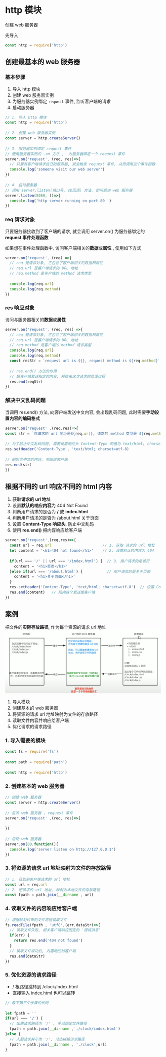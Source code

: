 # http 模块
创建 web 服务器

先导入
```js
const http = require('http')
```

## 创建最基本的 web 服务器
### 基本步骤
1. 导入 http 模块
2. 创建 web 服务器实例
3. 为服务器实例绑定 `request` 事件, 监听客户端的请求
4. 启动服务器

```js
// 1. 导入 http 模块
const http = require('http')

// 2. 创建 web 服务器实例
const server = http.createServer()

// 3. 服务器实例绑定 request 事件
// 使用服务器实例的 .on 方法 ,  为服务器绑定一个 request 事件
server.on('request', (req, res)=>{
  // 只要有客户端请求自己的服务器, 就会触发 request 事件, 从而调用这个事件函数
  console.log('someone visit our web server')
})

// 4. 启动服务器
// 调用 server.listen(端口号, cb回调) 方法, 即可启动 web 服务器
server.listen(8080, ()=>{
  console.log('http server running on port 80 ')
})
```
### req 请求对象
只要服务器接收到了客户端的请求, 就会调用 server.on() 为服务器绑定的 **request 事件处理函数**

如果想在事件处理函数中, 访问客户端相关的**数据**或**属性** , 使用如下方式
```js
server.on('request', (req) =>{
  // req 是请求对象, 它包含了客户端相关的数据和属性
  // req.url 是客户端请求的 URL 地址
  // req.method 是客户端的 method 请求类型
  
  console.log(req.url)
  console.log(req.method)
})
```
### res 响应对象
访问与服务器相关的**数据**或**属性**
```js
server.on('request', (req, res) =>{
  // req 是请求对象, 它包含了客户端相关的数据和属性
  // req.url 是客户端请求的 URL 地址
  // req.method 是客户端的 method 请求类型
  console.log(req.url)
  console.log(req.method)
  const resStr = `request url is ${}, request method is ${req.method}`

  // res.end() 方法的作用
  // 想客户端发送指定的内容, 并结束这次请求的处理过程
  res.end(reqStr)
})
```
### 解决中文乱码问题
当调用 res.end() 方法, 向客户端发送中文内容, 会出现乱码问题, 此时需要**手动设置内容的编码格式**

```js
server.on('request' ,(req,res)=>{
const str = `你请求的 url 地址是${req.url}, 请求的 method 类型是 ${req.method}`

// 为了防止中文乱码问题, 需要设置响应头 Content-Type 的值为 text/html; charset=utf-8
res.setHeader('Content-Type', 'text/html; charset=utf-8)

// 把包含中文的内容, 响应给客户端
res.end(str) 
})
```
## 根据不同的 url 响应不同的 html 内容
1. 获取**请求的 url 地址**
2. 设置**默认的响应内容**为 404 Not Found
3. 判断用户请求的是否为 **/** 或 **index.html**
4. 判断用户请求的是否为 /about.html 关于页面
5. 设置 **Content-Type 响应头**, 防止中文乱码
6. 使用 **res.end()** 把内容响应给客户端

```js
server.on('request',(req,res)=>{
  const url = req.url                       // 1. 获取 请求的 url 地址
  let content = '<h1>404 not found</h1>'    // 2. 设置默认的内容为 404 

  if(url === '/' || url === '/index.html') {  // 3. 用户请求的是首页
    content = '<h1>首页</h1>'
  }else if(url === '/about.html') {           // 用户请求的是关于页面
    content = '<h1>关于页面</h1>'
  }
  res.setHeader('Content-Type', 'text/html; charset=utf-8')  // 设置 Content-Type , 防止中文乱码
  res.end(content)   // 把内容个发送给客户端 
})
```

## 案例
把文件的**实际存放路径**, 作为每个资源的请求 url 地址
![图片](../.vuepress/public/images/fwq1.png)

1. 导入模块
2. 创建基本的 web 服务器
3. 将资源的请求 url 地址映射为文件的存放路径
4. 读取文件内容并响应给客户端
5. 优化请求的请求路径

### 1. 导入需要的模块
```js
const fs = require('fs')

const path = require('path')

const http = require('http')
```
### 2. 创建基本的 web 服务器
```js
// 创建 web 服务器
const server = http.createServer()

// 监听 web 服务器 , request 事件
server.on('request' ,(req, res)=>{

})

// 启动 web 服务器
server.on(80,function(){
  console.log('server listen on http://127.0.0.1')
})
```
### 3. 将资源的请求 url 地址映射为文件的存放路径
```js
// 1. 获取到客户端请求的 url 地址
const url = req.url
// 2. 把请求的 url 地址, 映射为本地文件的存放路径
const fpath = path.join(__dirname , url)
```
### 4. 读取文件的内容响应给客户端
```js
// 根据映射过来的文件路径读取文件
fs.readFile(fpath , 'utf8',(err,dataStr)=>{
  // 读取文件失败, 相关客户端响应固定的 '错误消息'
  if(err) {
    return res.end('404 not found')
  }
  // 读取文件成功后, 内容响应给客户端
  res.end(dataStr)
})
```
### 5. 优化资源的请求路径
* / 根路径跳转到 /clock/index.html
* 直接输入 index.html 也可以跳转

```js
// 改下第三个步骤的代码

let fpath = ''
if(url === '/') {
  // 如果请求路径为 '/' , 手动指定文件路径
  fpath = path.join(__dirname ,'./clock/index.html')
}else {
  // 入股请求丼不为 '/', 动态拼接请求路径
  fpath = path.join(__dirname , './clock',url)
}
```

